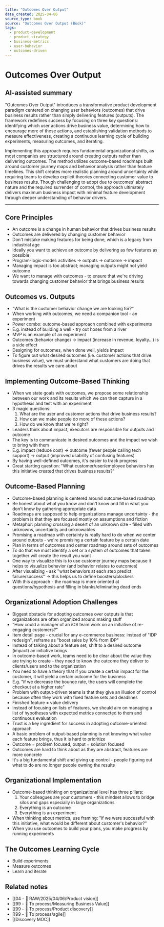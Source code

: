 ```yaml
---
title: "Outcomes Over Output"
date_created: 2025-04-06
source_type: book
source: "Outcomes Over Output (Book)"
tags:
  - product-development
  - product-strategy
  - business-metrics
  - user-behavior
  - outcomes-driven
---
```


# Outcomes Over Output

## AI-assisted summary
"Outcomes Over Output" introduces a transformative product development paradigm centered on changing user behaviors (outcomes) that drive business results rather than simply delivering features (outputs). The framework redefines success by focusing on three key questions: identifying which user actions drive business value, determining how to encourage more of these actions, and establishing validation methods to measure effectiveness, creating a continuous learning cycle of building experiments, measuring outcomes, and iterating.

Implementing this approach requires fundamental organizational shifts, as most companies are structured around creating outputs rather than delivering outcomes. The method utilizes outcome-based roadmaps built around customer journey maps and behavior analysis rather than feature timelines. This shift creates more realistic planning around uncertainty while requiring teams to develop explicit theories connecting customer value to business results. Though challenging to adopt due to outcomes' abstract nature and the required surrender of control, the approach ultimately delivers maximum business impact with minimal feature development through deeper understanding of behavior drivers.

---

## Core Principles
- An outcome is a change in human behavior that drives business results
- Outcomes are delivered by changing customer behavior
- Don't mistake making features for being done, which is a legacy from industrial age
- Ideally you want to achieve an outcome by delivering as few features as possible
- Program-logic-model: activities → outputs → outcome → impact
- Managing impact is too abstract; managing outputs might not yield outcome
- We want to manage with outcomes - to ensure that we're driving towards changing customer behavior that brings business results

## Outcomes vs. Outputs
- "What is the customer behavior change we are looking for?"
- When working with outcomes, we need a companion tool - an experiment
- Power combo: outcome-based approach combined with experiments
- E.g. instead of building a well - try out hoses from a river
- MVP is an example of an experiment
- Outcomes (behavior change) → impact (increase in revenue, loyalty...) is a side effect
- Designing for outcomes, when done well, yields impact
- To figure out what desired outcomes (i.e. customer actions that drive business value), we must understand what customers are doing that drives the results we care about

## Implementing Outcome-Based Thinking
- When we state goals with outcomes, we propose some relationship between our work and its results which we can then capture in a hypothesis and test with an experiment
- 3 magic questions:
  1. What are the user and customer actions that drive business results?
  2. How can we make people do more of these actions?
  3. How do we know that we're right?
- Leaders think about impact, executors are responsible for outputs and outcome
- The key is to communicate in desired outcomes and the impact we wish to bring with them
- E.g. impact (reduce cost) → outcome (fewer people calling tech support) → output (improved usability of confusing features)
- By having well-defined outcomes, it's easier to track progress
- Great starting question: "What customer/user/employee behaviors has this initiative created that drives business results?"

## Outcome-Based Planning
- Outcome-based planning is centered around outcome-based roadmap
- Be honest about what you know and don't know and fill in what you don't know by gathering appropriate data
- Roadmaps are supposed to help organizations manage uncertainty - the problem is that they are focused mostly on assumptions and fiction
- Metaphor: planning crossing a desert of an unknown size - filled with unknowns, uncertainty and unknowables
- Promising a roadmap with certainty is really hard to do when we center around outputs - we're promising a certain feature by a certain date
- Plan in terms of outcomes and center roadmap around sets of outcomes
- To do that we must identify a set or a system of outcomes that taken together will create the result you want
- One way to visualize this is to use customer journey maps because it helps to visualize behavior (and behavior relates to outcomes)
- After visualizing - ask "what behaviors at each step predict failure/success" → this helps us to define boosters/blockers
- With this approach - the roadmap is more oriented at questions/hypothesis and filling in blanks/eliminating dead ends

## Organizational Adoption Challenges
- Biggest obstacle for adopting outcomes over outputs is that organizations are often organized around making stuff
- "How could a manager of an iOS team work on an initiative of re-engaging customers?"
- Item detail page - crucial for any e-commerce business: instead of "IDP redesign", reframe as "boost sales by 10% from IDP"
- Instead of talking about a feature set, shift to a desired outcome (impact) an initiative brings
- In outcome-based work, teams need to be clear about the value they are trying to create - they need to know the outcome they deliver to clients/users and to the organization
- You need to have a theory that if you create a certain impact for the customer, it will yield a certain outcome for the business
- E.g. "if we decrease the bounce rate, the users will complete the checkout at a higher rate"
- Problem with output-driven teams is that they give an illusion of control because often they work with fixed feature sets and deadlines
- Finished feature ≠ value delivery
- Instead of focusing on lists of features, we should aim on managing a list of hypotheses with expected metrics connected to them and continuous evaluation
- Trust is a key ingredient for success in adopting outcome-oriented approach
- A basic problem of output-based planning is not knowing what value each feature brings, thus it is hard to prioritize
- Outcome = problem focused, output = solution focused
- Outcomes are hard to think about as they are abstract, features are more concrete
- It's a big fundamental shift and giving up control - people figuring out what to do are no longer people owning the results

## Organizational Implementation
- Outcome-based thinking on organizational level has three pillars:
  1. Your colleagues are your customers - this mindset allows to bridge silos and gaps especially in large organizations
  2. Everything is an outcome
  3. Everything is an experiment
- When thinking about metrics, use framing: "if we were successful with this initiative, what would be different about customer's behavior?"
- When you use outcomes to build your plans, you make progress by running experiments

## The Outcomes Learning Cycle
- Build experiments
- Measure outcomes
- Learn and iterate

## Related notes
- [[04 - 💽 RAW/2025/04/06/Product vision]]
- [[99 - 📄 To process/Measuring Business Value]]
- [[99 - 📄 To process/Product discovery]]
- [[99 - 📄 To process/agile]]
- [[Discovery MOC]]